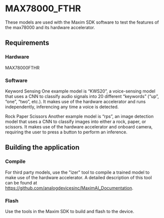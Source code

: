 # MAX78000_FTHR

These models are used with the Maxim SDK software to test the features of the max78000 and its hardware accelerator.

## Requirements

### Hardware

MAX78000FTHR

### Software
Keyword Sensing
One example model is “KWS20”, a voice-sensing model that uses a CNN to classify audio signals into 20 different “keywords” (“up”, “one”, “two”, etc.). It makes use of the hardware accelerator and runs independently, inferencing any time a voice is detected.

Rock Paper Scissors
Another example model is “rps”, an image detection model that uses a CNN to classify images into either a rock, paper, or scissors. It makes use of the hardware accelerator and onboard camera, requiring the user to press a button to perform an inference.

## Building the application

### Compile

For third party models, use the "izer" tool to compile a trained model to make use of the hardware accelerator. A detailed description of this tool can be found at https://github.com/analogdevicesinc/MaximAI_Documentation.

### Flash

Use the tools in the Maxim SDK to build and flash to the device.